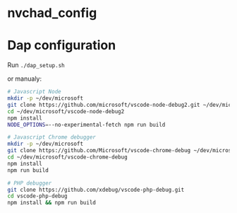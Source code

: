 # nvchad_config

# Dap configuration

Run `./dap_setup.sh`

or manualy:

```sh
# Javascript Node
mkdir -p ~/dev/microsoft
git clone https://github.com/microsoft/vscode-node-debug2.git ~/dev/microsoft/vscode-node-debug2
cd ~/dev/microsoft/vscode-node-debug2
npm install
NODE_OPTIONS=--no-experimental-fetch npm run build
```

```sh
# Javascript Chrome debugger
mkdir -p ~/dev/microsoft
git clone https://github.com/Microsoft/vscode-chrome-debug ~/dev/microsoft/vscode-chrome-debug
cd ~/dev/microsoft/vscode-chrome-debug
npm install
npm run build
```

```sh
# PHP debugger
git clone https://github.com/xdebug/vscode-php-debug.git
cd vscode-php-debug
npm install && npm run build
```
